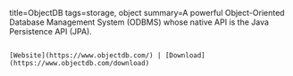 title=ObjectDB
tags=storage, object
summary=A powerful Object-Oriented Database Management System (ODBMS) whose native API is the Java Persistence API (JPA).
~~~~~~

[Website](https://www.objectdb.com/) | [Download](https://www.objectdb.com/download)

